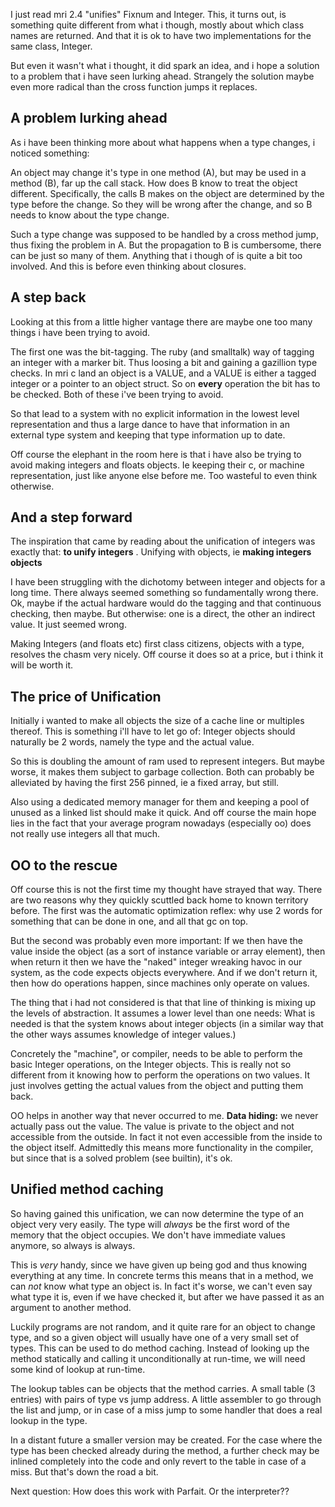 I just read mri 2.4 "unifies" Fixnum and Integer. This, it turns out, is something quite
different from what i though, mostly about which class names are returned.
And that it is ok to have two implementations for the same class, Integer.

But even it wasn't what i thought, it did spark an idea, and i hope a solution to a problem
that i have seen lurking ahead. Strangely the solution maybe even more radical than the
cross function jumps it replaces.

## A problem lurking ahead

As i have been thinking more about what happens when a type changes, i noticed something:

An object may change it's type in one method (A), but may be used in a method (B), far up the call
stack. How does B know to treat the object different. Specifically, the calls B makes
on the object are determined by the type before the change. So they will be wrong after the change,
and so B needs to know about the type change.

Such a type change was supposed to be handled by a cross method jump, thus fixing the problem
in A. But the propagation to B is cumbersome, there can be just so many of them.
Anything that i though of is quite a bit too involved. And this is before even thinking about closures.

## A step back

Looking at this from a little higher vantage there are maybe one too many things i have been trying
to avoid.

The first one was the bit-tagging. The ruby (and smalltalk) way of tagging an integer
with a marker bit. Thus loosing a bit and gaining a gazillion type checks. In mri c land
an object is a VALUE, and a VALUE is either a tagged integer or a pointer to an object struct.
So on **every** operation the bit has to be checked. Both of these i've been trying to avoid.

So that lead to a system with no explicit information in the lowest level representation and
thus a large dance to have that information in an external type system and keeping that type
information up to date.

Off course the elephant in the room here is that i have also be trying to avoid making integers and
floats objects. Ie keeping their c, or machine representation, just like anyone else before me.
Too wasteful to even think otherwise.

## And a step forward

The inspiration that came by reading about the unification of integers was exactly that:
**to unify integers** . Unifying with objects, ie **making integers objects**

I have been struggling with the dichotomy between integer and objects for a long time. There always
seemed something so fundamentally wrong there. Ok, maybe if the actual hardware would do the tagging
and that continuous checking, then maybe. But otherwise: one is a direct, the other an indirect
value. It just seemed wrong.

Making Integers (and floats etc) first class citizens, objects with a type, resolves the chasm
very nicely. Off course it does so at a price, but i think it will be worth it.

## The price of Unification

Initially i wanted to make all objects the size of a cache line or multiples thereof. This is
something i'll have to let go of: Integer objects should naturally be 2 words, namely the type
and the actual value.

So this is doubling the amount of ram used to represent integers. But maybe worse, it makes them
subject to garbage collection. Both can probably be alleviated by having the first 256 pinned, ie
a fixed array, but still.

Also using a dedicated memory manager for them and keeping a pool of unused as a linked list
should make it quick. And off course the main hope lies in the fact that your average program
nowadays (especially oo) does not really use integers all that much.

## OO to the rescue

Off course this is not the first time my thought have strayed that way. There are two reasons why
they quickly scuttled back home to known territory before. The first was the automatic optimization
reflex: why use 2 words for something that can be done in one, and all that gc on top.

But the second was probably even more important: If we then have the value inside the object
(as a sort of instance variable or array element), then when return it then we have the "naked"
integer wreaking havoc in our system, as the code expects objects everywhere.
And if we don't return it, then how do operations happen, since machines only operate on values.

The thing that i had not considered is that that line of thinking is mixing up the levels
of abstraction. It assumes a lower level than one needs: What is needed is that the system
knows about integer objects (in a similar way that the other ways assumes knowledge of integer
values.)

Concretely the "machine", or compiler, needs to be able to perform the basic Integer operations,
on the Integer objects. This is really not so different from it knowing how to perform the
operations on two values. It just involves getting the actual values from the object and
putting them back.

OO helps in another way that never occurred to me. **Data hiding:** we never actually pass out
the value. The value is private to the object and not accessible from the outside. In fact it not
even accessible from the inside to the object itself. Admittedly this means more functionality in
the compiler, but since that is a solved problem (see builtin), it's ok.

## Unified method caching

So having gained this unification, we can now determine the type of an object very very easily.
The type will *always* be the first word of the memory that the object occupies. We don't have
immediate values anymore, so always is always.

This is *very* handy, since we have given up being god and thus knowing everything at any time.
In concrete terms this means that in a method, we can *not* know what type an object is.
In fact it's worse, we can't even say what type it is, even if we have checked it, but after we
have passed it as an argument to another method.

Luckily programs are not random, and it quite rare for an object to change type, and so a given
object will usually have one of a very small set of types. This can be used to do method caching.
Instead of looking up the method statically and calling it unconditionally at run-time, we will
need some kind of lookup at run-time.

The lookup tables can be objects that the method carries. A small table (3 entries) with pairs of
type vs jump address. A little assembler to go through the list and jump, or in case of a miss
jump to some handler that does a real lookup in the type.

In a distant future a smaller version may be created. For the case where the type has been
checked already during the method, a further check may be inlined completely into the code and
only revert to the table in case of a miss. But that's down the road a bit.

Next question: How does this work with Parfait. Or the interpreter??
